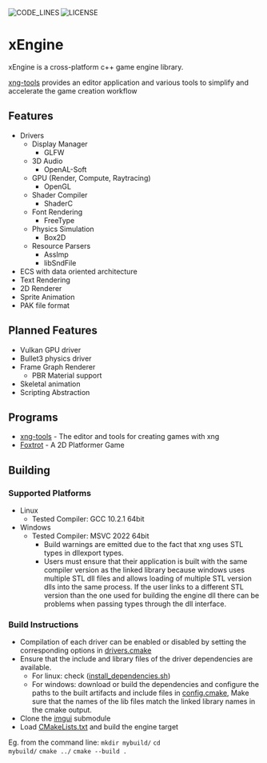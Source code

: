 <div>
  <img alt="CODE_LINES" src="https://img.shields.io/tokei/lines/github/vetux/xng" align="left">
  <img alt="LICENSE" src="https://img.shields.io/github/license/vetux/xng" align="left">
</div>

<br>

# xEngine

xEngine is a cross-platform c++ game engine library. 

[xng-tools](https://github.com/vetux/xng-tools) provides an editor application and various tools to simplify and accelerate the game creation workflow

## Features
- Drivers
  - Display Manager
    - GLFW
  - 3D Audio
    - OpenAL-Soft
  - GPU (Render, Compute, Raytracing)
    - OpenGL
  - Shader Compiler
    - ShaderC 
  - Font Rendering
    - FreeType
  - Physics Simulation
    - Box2D
  - Resource Parsers
    - AssImp
    - libSndFile
- ECS with data oriented architecture
- Text Rendering
- 2D Renderer
- Sprite Animation
- PAK file format

## Planned Features
- Vulkan GPU driver
- Bullet3 physics driver
- Frame Graph Renderer
  - PBR Material support 
- Skeletal animation
- Scripting Abstraction

## Programs
- [xng-tools](https://github.com/vetux/xng-tools) - The editor and tools for creating games with xng
- [Foxtrot](https://github.com/vetux/foxtrot) - A 2D Platformer Game

## Building
### Supported Platforms
- Linux
  - Tested Compiler: GCC 10.2.1 64bit
- Windows 
  - Tested Compiler: MSVC 2022 64bit
    - Build warnings are emitted due to the fact that xng uses STL types in dllexport types. 
    - Users must ensure that their application is built with the same compiler version as the linked library because windows uses multiple STL dll files and allows loading of multiple STL version dlls into the same process. If the user links to a different STL version than the one used for building the engine dll there can be problems when passing types through the dll interface.

### Build Instructions
- Compilation of each driver can be enabled or disabled by setting the corresponding options in [drivers.cmake](cmake/drivers.cmake)
- Ensure that the include and library files of the driver dependencies are available.
  - For linux: check ([install_dependencies.sh](install_dependencies.sh]))
  - For windows: download or build the dependencies and configure the paths to the built artifacts and include 
  files in [config.cmake](cmake/config.cmake), Make sure that the names of the lib files match the linked library names
  in the cmake output.
- Clone the [imgui](submodules/imgui) submodule
- Load [CMakeLists.txt](CMakeLists.txt) and build the engine target 

Eg. from the command line:
<code>mkdir mybuild/</code>
<code>cd mybuild/</code>
<code>cmake ../</code>
<code>cmake --build .</code>